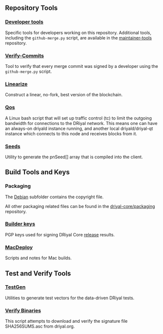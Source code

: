 Repository Tools
---------------------

### [Developer tools](/contrib/devtools) ###
Specific tools for developers working on this repository.
Additional tools, including the `github-merge.py` script, are available in the [maintainer-tools](https://github.com/driyal-core/driyal-maintainer-tools) repository.

### [Verify-Commits](/contrib/verify-commits) ###
Tool to verify that every merge commit was signed by a developer using the `github-merge.py` script.

### [Linearize](/contrib/linearize) ###
Construct a linear, no-fork, best version of the blockchain.

### [Qos](/contrib/qos) ###

A Linux bash script that will set up traffic control (tc) to limit the outgoing bandwidth for connections to the DRiyal network. This means one can have an always-on driyald instance running, and another local driyald/driyal-qt instance which connects to this node and receives blocks from it.

### [Seeds](/contrib/seeds) ###
Utility to generate the pnSeed[] array that is compiled into the client.

Build Tools and Keys
---------------------

### Packaging ###
The [Debian](/contrib/debian) subfolder contains the copyright file.

All other packaging related files can be found in the [driyal-core/packaging](https://github.com/driyal-core/packaging) repository.

### [Builder keys](/contrib/builder-keys)
PGP keys used for signing DRiyal Core [release](/doc/release-process.md) results.

### [MacDeploy](/contrib/macdeploy) ###
Scripts and notes for Mac builds.

Test and Verify Tools
---------------------

### [TestGen](/contrib/testgen) ###
Utilities to generate test vectors for the data-driven DRiyal tests.

### [Verify Binaries](/contrib/verifybinaries) ###
This script attempts to download and verify the signature file SHA256SUMS.asc from driyal.org.
